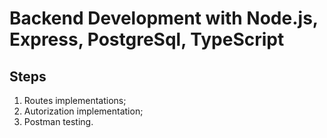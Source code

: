 # Backend Development with Node.js, Express, PostgreSql, TypeScript

## Steps

   1. Routes implementations;
   2. Autorization implementation;
   3. Postman testing.
